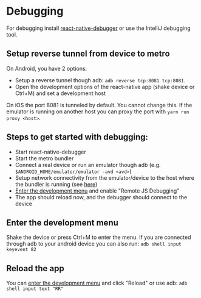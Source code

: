 # Debugging

For debugging install [react-native-debugger](https://github.com/jhen0409/react-native-debugger) or use the IntelliJ
debugging tool.

## Setup reverse tunnel from device to metro

On Android, you have 2 options:
* Setup a reverse tunnel though adb: `adb reverse tcp:8081 tcp:8081`.
* Open the development options of the react-native app (shake device or Ctrl+M) and set a development host

On iOS the port 8081 is tunneled by default. You cannot change this. If the emulator is running on another host you can proxy the port with `yarn run proxy <host>`.

## Steps to get started with debugging:

* Start react-native-debugger
* Start the metro bundler
* Connect a real device or run an emulator though adb (e.g. `$ANDROID_HOME/emulator/emulator -avd <avd>`)
* Setup network connectivity from the emulator/device to the host where the bundler is running (see [here](#setup-reverse-tunnel-from-device-to-metro))
* [Enter the development menu](#enter-the-development-menu) and enable "Remote JS Debugging"
* The app should reload now, and the debugger should connect to the device

## Enter the development menu

Shake the device or press Ctrl+M to enter the menu. If you are connected through adb to your android device you can also 
run: `adb shell input keyevent 82`

## Reload the app
You can [enter the development menu](#enter-the-development-menu) and click "Reload" or use adb: `adb shell input text "RR"`
